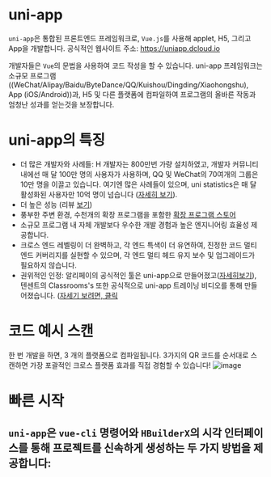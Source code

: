 # uni-app
`uni-app`은 통합된 프론트엔드 프레임워크로, `Vue.js`를 사용해 applet, H5, 그리고 App을 개발합니다. 공식적인 웹사이트 주소: https://uniapp.dcloud.io

개발자들은 `Vue`의 문법을 사용하여 코드 작성을 할 수 있습니다. uni-app 프레임워크는 소규모 프로그램((WeChat/Alipay/Baidu/ByteDance/QQ/Kuishou/Dingding/Xiaohongshu), App (iOS/Android))과, H5 및 다른 플랫폼에 컴파일하여 프로그램의 올바른 작동과 엄청난 성과를 얻는것을 보장합니다. 

# uni-app의 특징 
- 더 많은 개발자와 사례들: H 개발자는 800만번 가량 설치하였고, 개발자 커뮤니티 내에선 매 달 100만 명의 사용자가 사용하며, QQ 및 WeChat의 70여개의 그룹은 10만 명을 이끌고 있습니다. 여기엔 많은 사례들이 있으며, uni statistics은 매 달 활성화된 사용자만 10억 명이 넘습니다 ([자세히 보기](https://tongji.dcloud.net.cn/)).
- 더 높은 성능 (리뷰 [보기](https://juejin.cn/post/6844903810788245511))
- 풍부한 주변 환경, 수천개의 확장 프로그램을 포함한 [확장 프로그램 스토어](https://ext.dcloud.net.cn/)
- 소규모 프로그램 내 자체 개발보다 우수한 개발 경험과 높은 엔지니어링 효율성 제공합니다.
- 크로스 엔드 레벨링이 더 완벽하고, 각 엔드 특색이 더 유연하여, 진정한 코드 멀티 엔드 커버리지를 실현할 수 있으며, 각 엔드 멀티 헤드 유지 보수 및 업그레이드가 필요하지 않습니다.
- 권위적인 인정: 알리페이의 공식적인 툴은 uni-app으로 만들어졌고([자세히보기](https://docs.alipay.com/mini/ide/0.70-stable)), 텐센트의 Classrooms's 또한 공식적으로 uni-app 트레이닝 비디오를 통해 만들어졌습니다. ([자세기 보려면, 클릭](https://ask.dcloud.net.cn/article/35640)

# 코드 예시 스캔 
한 번 개발을 하면, 3 개의 플랫폼으로 컴파일됩니다. 3가지의 QR 코드를 순서대로 스캔하면 가장 포괄적인 크로스 플랫폼 효과를 직접 경험할 수 있습니다!
![image](https://github.com/yoobinseo24/uni-app/assets/135022491/b4cba221-0647-4add-9d20-d76102b0ed05)

# 빠른 시작
`uni-app`은 `vue-cli` 명령어와 `HBuilderX`의 시각 인터페이스를 통해 프로젝트를 신속하게 생성하는 두 가지 방법을 제공합니다:
  - 
